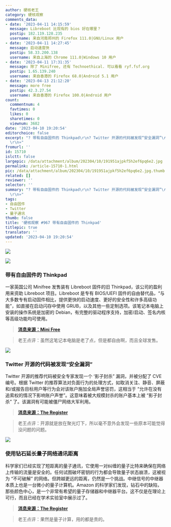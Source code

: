 ```yaml
---
author: 硬核老王
category: 硬核观察
comments_data:
- date: '2023-04-11 14:15:59'
  message: Libreboot 比现有的 bios 好在哪里？
  postip: 182.119.128.235
  username: 来自河南郑州的 Firefox 111.0|GNU/Linux 用户
- date: '2023-04-11 14:27:45'
  message: 启动速度快
  postip: 58.33.200.138
  username: 来自上海的 Chrome 111.0|Windows 10 用户
- date: '2023-04-11 17:31:35'
  message: 除了 Minifree, 还有 Technoethical. 可以看看 ryf.fsf.org
  postip: 1.65.139.240
  username: 来自香港的 Firefox 68.0|Android 5.1 用户
- date: '2023-04-13 21:12:20'
  message: more free
  postip: 42.3.27.54
  username: 来自香港的 Firefox 100.0|Android 用户
count:
  commentnum: 4
  favtimes: 0
  likes: 0
  sharetimes: 0
  viewnum: 3682
date: '2023-04-10 19:20:54'
editorchoice: false
excerpt: "? 带有自由固件的 Thinkpad\r\n? Twitter 开源的代码被发现“安全漏洞”\r\n? 使用钻石延长量子网络通讯距离\r\n»
  \r\n»"
fromurl: ''
id: 15710
islctt: false
largepic: /data/attachment/album/202304/10/191951ajpkf5h2ef6pq6e2.jpg
permalink: /article-15710-1.html
pic: /data/attachment/album/202304/10/191951ajpkf5h2ef6pq6e2.jpg.thumb.jpg
related: []
reviewer: ''
selector: ''
summary: "? 带有自由固件的 Thinkpad\r\n? Twitter 开源的代码被发现“安全漏洞”\r\n? 使用钻石延长量子网络通讯距离\r\n»
  \r\n»"
tags:
- 自由固件
- Twitter
- 量子通讯
thumb: false
title: '硬核观察 #967 带有自由固件的 Thinkpad'
titlepic: true
translator: ''
updated: '2023-04-10 19:20:54'
---
```


![](/data/attachment/album/202304/10/191951ajpkf5h2ef6pq6e2.jpg)


![](/data/attachment/album/202304/10/192001tvoqqcoc3cna33xn.jpg)


### 带有自由固件的 Thinkpad


一家英国公司 Minifree 发售装有 Libreboot 固件的旧 Thinkpad，该公司的盈利用来资助 Libreboot 项目。Libreboot 是专有 BIOS/UEFI 固件的自由替代品，“与大多数专有启动固件相比，提供更快的启动速度、更好的安全性和许多高级功能”，如直接在启动闪存中使用 GRUB，以及其他一些定制选项。该笔记本电脑上安装的操作系统是加密的 Debian，有完整的驱动程序支持，加密/启动、签名内核等高级功能均可使用。



> 
> **[消息来源：Mini Free](https://minifree.org/)**
> 
> 
> 



> 
> 老王点评：虽然这笔记本电脑是老了点，但是都自由啊，而且全球发售。
> 
> 
> 


![](/data/attachment/album/202304/10/192012w12ulsqcha6wmqcs.jpg)


### Twitter 开源的代码被发现“安全漏洞”


Twitter 开源的推荐代码被安全专家发现一个 ‘影子封杀” 漏洞，并被分配了 CVE 编号。根据 Twitter 的推荐算法对负面行为的处理方式，如取消关注、静音、屏蔽和/或报告目标用户等行为会对该账户施加全局声誉惩罚，这相当于 “允许在没有追索权的情况下影响账户声誉”。这意味着被大规模封杀的账户基本上被 “影子封杀” 了。该漏洞有可能被僵尸网络大军利用。



> 
> **[消息来源：The Register](https://www.theregister.com/2023/04/07/twitter_code_cve_substack/)**
> 
> 
> 



> 
> 老王点评：开源就是放在聚光灯下，所以毫不意外会发现一些原本可能觉得没问题的问题。
> 
> 
> 


![](/data/attachment/album/202304/10/192026txkb17lzabxz7m0l.jpg)


### 使用钻石延长量子网络通讯距离


科学家们已经实现了短距离的量子通讯，它使用一对纠缠的量子比特来确保在网络上传输的流量是安全的。任何试图破坏密钥的行为都会导致量子状态崩溃，这被视为 “不可破解” 的网络。但跨越更远的距离，仍然是一个挑战。中继信号的中继器本质上也是一台微小的量子计算机。Amazon 的科学家们发现，钻石中的缺陷，那些颜色中心，是一个非常有希望的量子存储器和中继器平台。这不仅是在理论上可行，而且已经在学术实验室中展示过了。



> 
> **[消息来源：The Register](https://www.theregister.com/2023/04/06/amazon_quantum_networks_diamonds/)**
> 
> 
> 



> 
> 老王点评：果然是量子计算，用的都是贵的。
> 
> 
>